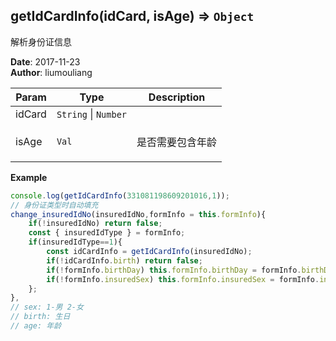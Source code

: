 ## getIdCardInfo(idCard, isAge) ⇒ <code>Object</code>
<p>解析身份证信息</p>

**Date**: 2017-11-23  
**Author**: liumouliang  

| Param | Type | Description |
| --- | --- | --- |
| idCard | <code>String</code> \| <code>Number</code> |  |
| isAge | <code>Val</code> | <p>是否需要包含年龄</p> |

**Example**  
```javascript
console.log(getIdCardInfo(331081198609201016,1));
// 身份证类型时自动填充
change_insuredIdNo(insuredIdNo,formInfo = this.formInfo){
    if(!insuredIdNo) return false;
    const { insuredIdType } = formInfo;
    if(insuredIdType==1){
        const idCardInfo = getIdCardInfo(insuredIdNo);
        if(!idCardInfo.birth) return false;
        if(!formInfo.birthDay) this.formInfo.birthDay = formInfo.birthDay = idCardInfo.birth;
        if(!formInfo.insuredSex) this.formInfo.insuredSex = formInfo.insuredSex = idCardInfo.sex;
    };
},
// sex: 1-男 2-女
// birth: 生日
// age: 年龄
```
